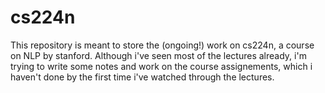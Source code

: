 # cs224n


This repository is meant to store the (ongoing!) work on cs224n, a course on NLP by stanford. Although i've seen most of the lectures already, i'm trying to write some notes and work on the course assignements, which i haven't done by the first time i've watched through the lectures.
